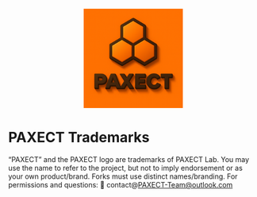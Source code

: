 <p align="center">
  <img src="docs/ChatGPT%20Image%202%20okt%202025,%2022_22_22.png" alt="PAXECT logo" width="200"/>
</p>

# PAXECT Trademarks

“PAXECT” and the PAXECT logo are trademarks of PAXECT Lab.
You may use the name to refer to the project, but not to imply endorsement or as your own product/brand.
Forks must use distinct names/branding. For permissions and questions: 📧 contact@PAXECT-Team@outlook.com  
